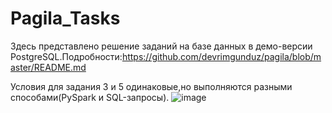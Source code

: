 # Pagila_Tasks
Здесь представлено решение заданий на базе данных в демо-версии PostgreSQL.Подробности:https://github.com/devrimgunduz/pagila/blob/master/README.md

Условия для задания 3 и 5 одинаковые,но выполняются разными способами(PySpark и SQL-запросы).
![image](https://github.com/KaiserYury2004/Pagila_Tasks/assets/129221692/74a47b31-7f58-45b8-9f22-49e6a19ff343)
